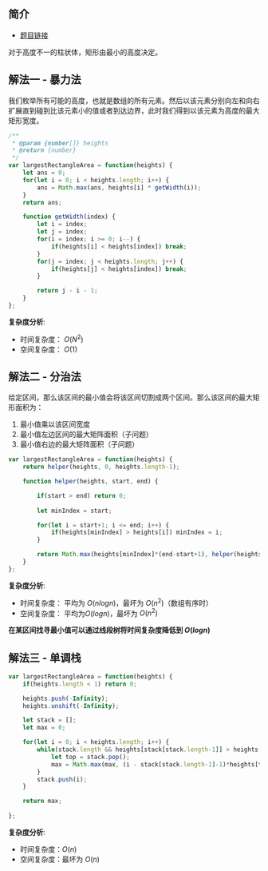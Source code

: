  
 
 
## 简介
- [题目链接](https://leetcode-cn.com/problems/largest-rectangle-in-histogram/)

对于高度不一的柱状体，矩形由最小的高度决定。

## 解法一 - 暴力法
我们枚举所有可能的高度，也就是数组的所有元素。然后以该元素分别向左和向右扩展直到碰到比该元素小的值或者到达边界，此时我们得到以该元素为高度的最大矩形宽度。

```javascript
/**
 * @param {number[]} heights
 * @return {number}
 */
var largestRectangleArea = function(heights) {
    let ans = 0;
    for(let i = 0; i < heights.length; i++) {
        ans = Math.max(ans, heights[i] * getWidth(i));
    }
    return ans;

    function getWidth(index) {
        let i = index;
        let j = index;
        for(i = index; i >= 0; i--) {
            if(heights[i] < heights[index]) break;
        }
        for(j = index; j < heights.length; j++) {
            if(heights[j] < heights[index]) break;
        }

        return j - i - 1;
    }
};

```
**复杂度分析**:
- 时间复杂度： $O(N^2)$
- 空间复杂度： $O(1)$

## 解法二 - 分治法
给定区间，那么该区间的最小值会将该区间切割成两个区间。那么该区间的最大矩形面积为：
1. 最小值乘以该区间宽度
2. 最小值左边区间的最大矩阵面积（子问题）
3. 最小值右边的最大矩阵面积（子问题）


```javascript
var largestRectangleArea = function(heights) {
    return helper(heights, 0, heights.length-1);

    function helper(heights, start, end) {

        if(start > end) return 0;
        
        let minIndex = start;

        for(let i = start+1; i <= end; i++) {
            if(heights[minIndex] > heights[i]) minIndex = i;
        }

        return Math.max(heights[minIndex]*(end-start+1), helper(heights,start, minIndex-1), helper(heights, minIndex+1, end));
    }
};
```

**复杂度分析**:
- 时间复杂度： 平均为 $O(nlogn)$，最坏为 $O(n^2)$（数组有序时）
- 空间复杂度： 平均为$O(logn)$，最坏为 $O(n^2)$


**在某区间找寻最小值可以通过线段树将时间复杂度降低到 $O(logn)$**

## 解法三 - 单调栈

```javascript
var largestRectangleArea = function(heights) {
    if(heights.length < 1) return 0;

    heights.push(-Infinity);
    heights.unshift(-Infinity);

    let stack = [];
    let max = 0;

    for(let i = 0; i < heights.length; i++) {
        while(stack.length && heights[stack[stack.length-1]] > heights[i]) {
            let top = stack.pop();
            max = Math.max(max, (i - stack[stack.length-1]-1)*heights[top]);
        }
        stack.push(i);
    }

    return max;
    
};
```
**复杂度分析**:
- 时间复杂度：$O(n)$
- 空间复杂度：最坏为 $O(n)$